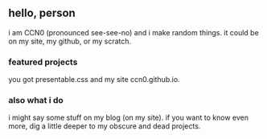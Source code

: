 ## hello, person
i am CCN0 (pronounced see-see-no) and i make random things. it could be on my site, my github, or my scratch.
### featured projects
you got presentable.css and my site ccn0.github.io.
### also what i do
i might say some stuff on my blog (on my site). if you want to know even more, dig a little deeper to my obscure and dead projects.
